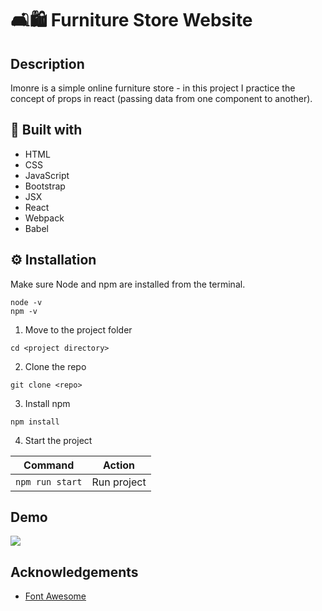 # 🛋️🛍️ Furniture Store Website

## Description

Imonre is a simple online furniture store - in this project I practice the concept of props in react (passing data from one component to another).

## 🧰 Built with

- HTML
- CSS
- JavaScript
- Bootstrap
- JSX
- React
- Webpack
- Babel


## ⚙ Installation

Make sure Node and npm are installed from the terminal.

```
node -v
npm -v
```

1. Move to the project folder

```
cd <project directory>
```

2. Clone the repo

```
git clone <repo>
```

3. Install npm

```
npm install
```

4. Start the project

|       Command        |    Action     |
| :------------------: | :-----------: |
|   `npm run start`    |  Run project  |



## Demo
![](https://github.com/Munira-t/React-Course/interior-design-website/imonre/src/assest/img/demo.gif)



## Acknowledgements

- [Font Awesome](https://fontawesome.com)

